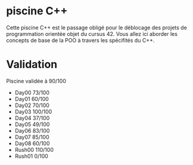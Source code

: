 # piscine C++
Cette piscine C++ est le passage obligé pour le déblocage des projets de programmation orientée objet du cursus 42. Vous allez ici aborder les concepts de base de la POO à travers les spécifités du C++. 

# Validation
Piscine validée à 90/100
  - Day00  73/100  
  - Day01  60/100  
  - Day02  70/100  
  - Day03 100/100  
  - Day04  37/100  
  - Day05  49/100  
  - Day06  83/100  
  - Day07  85/100  
  - Day08  60/100  
  - Rush00 110/100  
  - Rush01   0/100  

